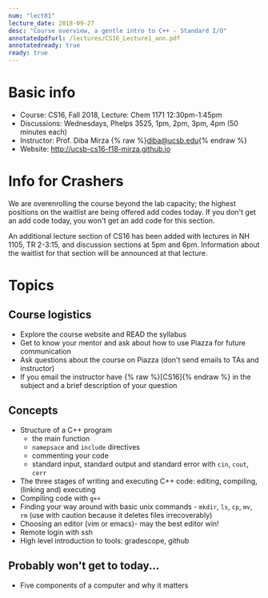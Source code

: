 ```yaml
---
num: "lect01"
lecture_date: 2018-09-27
desc: "Course overview, a gentle intro to C++ - Standard I/O"
annotatedpdfurl: /lectures/CS16_Lecture1_ann.pdf
annotatedready: true
ready: true
---
```


# Basic info

* Course: CS16, Fall 2018, Lecture: Chem 1171 12:30pm-1:45pm
* Discussions: Wednesdays, Phelps 3525, 1pm, 2pm, 3pm, 4pm (50 minutes each)
* Instructor: Prof. Diba Mirza {% raw %}<diba@ucsb.edu>{% endraw %}
* Website: <http://ucsb-cs16-f18-mirza.github.io>

# Info for Crashers

We are overenrolling the course beyond the lab capacity; 
the highest positions on the waitlist are being offered add codes today.  If you don't get an
add code today, you won't get an add code for this section.

An additional lecture section of CS16 has been added with lectures in NH 1105, TR 2-3:15, and discussion
sections at 5pm and 6pm.   Information about the waitlist for that section will be announced
at that lecture.

# Topics

## Course logistics

* Explore the course website and READ the syllabus
* Get to know your mentor and ask about how to use Piazza for future communication
* Ask questions about the course on Piazza (don't send emails to TAs and instructor)
* If you email the instructor have {% raw %}[CS16]{% endraw %} in the subject and a brief description of your question

## Concepts

* Structure of a C++ program
    * the main function
    * `namepsace`  and `include` directives
    * commenting your code
    * standard input, standard output and standard error with `cin`, `cout`, `cerr`
* The three stages of writing and executing C++ code: editing, compiling, (linking and) executing
* Compiling code with `g++`
* Finding your way around with basic unix commands - `mkdir`, `ls`, `cp`, `mv`, `rm` (use with caution because it deletes files irrecoverably)
* Choosing an editor (vim or emacs)- may the best editor win!
* Remote login with ssh
* High level introduction to tools: gradescope, github

## Probably won't get to today...

* Five components of a computer and why it matters


